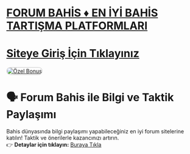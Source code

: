 #  <a href="https://t.me/+7FPuamFhL5E1YTBk">FORUM BAHİS ♦️ EN İYİ BAHİS TARTIŞMA PLATFORMLARI</a>
#  <a href="https://t.me/+7FPuamFhL5E1YTBk">Siteye Giriş İçin Tıklayınız</a>

<meta charset="UTF-8">
    <meta name="viewport" content="width=device-width, initial-scale=1.0">
</head>
<body>

<a href="https://t.me/+7FPuamFhL5E1YTBk" title="Özel Bonus">
<img src="https://i.hizliresim.com/1d7hvuc.png" alt="Özel Bonus" style="max-width: 100%; border: 2px solid #ddd; border-radius: 10px;">
</a>

# 🗣️ Forum Bahis ile Bilgi ve Taktik Paylaşımı  

Bahis dünyasında bilgi paylaşımı yapabileceğiniz en iyi forum sitelerine katılın! Taktik ve önerilerle kazancınızı artırın.  
👉 **Detaylar için tıklayın:** [Buraya Tıkla](https://t.me/+7FPuamFhL5E1YTBk)  

<meta name="description" content="Forum bahis platformlarında bilgi paylaşımı yapın, taktikler öğrenin ve kazancınızı artırın. Hemen tıklayın!">
